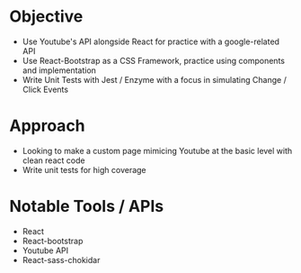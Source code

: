 # Objective

- Use Youtube's API alongside React for practice with a google-related API
- Use React-Bootstrap as a CSS Framework, practice using components and implementation
- Write Unit Tests with Jest / Enzyme with a focus in simulating Change / Click Events

# Approach

- Looking to make a custom page mimicing Youtube at the basic level with clean react code 
- Write unit tests for high coverage


# Notable Tools / APIs

- React
- React-bootstrap
- Youtube API
- React-sass-chokidar
